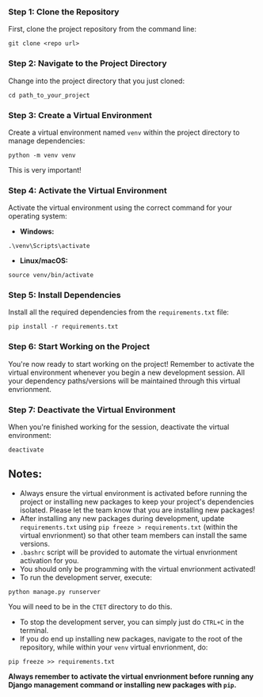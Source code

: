 ### Step 1: Clone the Repository

First, clone the project repository from the command line:

```
git clone <repo url>
```

### Step 2: Navigate to the Project Directory

Change into the project directory that you just cloned:

```
cd path_to_your_project
```

### Step 3: Create a Virtual Environment

Create a virtual environment named `venv` within the project directory to manage dependencies:

```
python -m venv venv
```

This is very important!

### Step 4: Activate the Virtual Environment

Activate the virtual environment using the correct command for your operating system:

* **Windows:**

```
.\venv\Scripts\activate
```

* **Linux/macOS:**

```
source venv/bin/activate
```

### Step 5: Install Dependencies

Install all the required dependencies from the `requirements.txt` file:

```
pip install -r requirements.txt
```

### Step 6: Start Working on the Project

You're now ready to start working on the project! Remember to activate the virtual environment whenever you begin a new development session. All your dependency paths/versions will be maintained through this virtual envrionment.

### Step 7: Deactivate the Virtual Environment

When you're finished working for the session, deactivate the virtual environment:

```
deactivate
```

## **Notes:**

* Always ensure the virtual environment is activated before running the project or installing new packages to keep your project's dependencies isolated. Please let the team know that you are installing new packages!
* After installing any new packages during development, update `requirements.txt` using `pip freeze > requirements.txt` (within the virtual envrionment) so that other team members can install the same versions.
* `.bashrc` script will be provided to automate the virtual envrionment activation for you.
* You should only be programming with the virtual envrionment activated!
* To run the development server, execute:

```
python manage.py runserver
```

You will need to be in the `CTET` directory to do this.

* To stop the development server, you can simply just do `CTRL+C` in the terminal.
* If you do end up installing new packages, navigate to the root of the repository, while within your `venv` virtual envrionment, do:

```
pip freeze >> requirements.txt
```

**Always remember to activate the virtual envrionment before running any Django management command or installing new packages with `pip`.**
